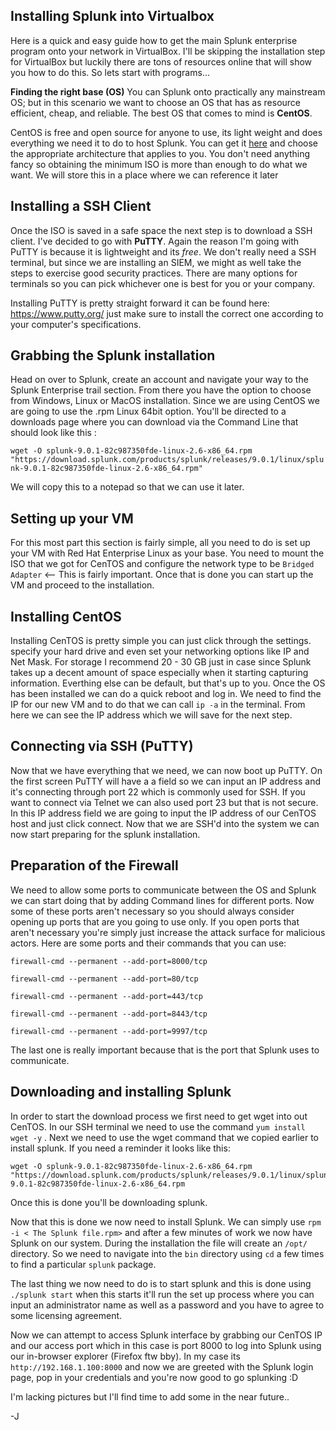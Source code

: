 ## Installing Splunk into Virtualbox

Here is a quick and easy guide how to get the main Splunk enterprise program onto your network in VirtualBox. I'll be skipping the installation step for VirtualBox but luckily there are tons of resources online that will show you how to do this. So lets start with programs...


**Finding the right base (OS)**
You can Splunk onto practically any mainstream OS; but in this scenario we want to choose an OS that has as resource efficient, cheap, and reliable. The best OS that comes to mind is **CentOS**.

CentOS is free and open source for anyone to use, its light weight and does everything we need it to do to host Splunk. You can get it [here](https://www.centos.org/download/) and choose the appropriate architecture that applies to you. You don't need anything fancy so obtaining the minimum ISO is more than enough to do what we want. We will store this in a place where we can reference it later

## Installing a SSH Client


Once the ISO is saved in a safe space the next step is to download a SSH client. I've decided to go with **PuTTY**. Again the reason I'm going with PuTTY is because it is lightweight and its *free*. We don't really need a SSH terminal, but since we are installing an SIEM, we might as well take the steps to exercise good security practices. There are many options for terminals so you can pick whichever one is best for you or your company.

Installing PuTTY is pretty straight forward it can be found here: https://www.putty.org/ just make sure to install the correct one according to your computer's specifications.

## Grabbing the Splunk installation

Head on over to Splunk, create an account and navigate your way to the Splunk Enterprise trail section. From there you have the option to choose from Windows, Linux or MacOS installation. Since we are using CentOS we are going to use the .rpm Linux 64bit option. You'll be directed to a downloads page where you can download via the Command Line that should look like this :

`wget -O splunk-9.0.1-82c987350fde-linux-2.6-x86_64.rpm "https://download.splunk.com/products/splunk/releases/9.0.1/linux/splunk-9.0.1-82c987350fde-linux-2.6-x86_64.rpm"` 

We will copy this to a notepad so that we can use it later.


## Setting up your VM

For this most part this section is fairly simple, all you need to do is set up your VM with Red Hat Enterprise Linux as your base. You need to mount the ISO that we got for CenTOS and configure the network type to be `Bridged Adapter` <-- This is fairly important. Once that is done you can start up the VM and proceed to the installation.

## Installing CentOS

Installing CenTOS is pretty simple you can just click through the settings. specify your hard drive and even set your networking options like IP and Net Mask. For storage I recommend 20 - 30 GB just in case since Splunk takes up a decent amount of space especially when it starting capturing information. Everthing else can be default, but that's up to you.
Once the OS has been installed we can do a quick reboot and log in. We need to find the IP for our new VM and to do that we can call `ip -a` in the terminal. From here we can see the IP address which we will save for the next step.


## Connecting via SSH (PuTTY)

Now that we have everything that we need, we can now boot up PuTTY. On the first screen PuTTY will have a
a field so we can input an IP address and it's connecting through port 22 which is commonly used for SSH. If you want to connect via Telnet we can also used port 23 but that is not secure. In this IP address field we are going to input the IP address of our CenTOS host and just click connect.
Now that we are SSH'd into the system we can now start preparing for the splunk installation.

## Preparation of the Firewall
We need to allow some ports to communicate between the OS and Splunk we can start doing that by adding Command lines for different ports. Now some of these ports aren't necessary so you should always consider opening up ports that are you going to use only. If you open ports that aren't necessary you're simply just increase the attack surface for malicious actors. Here are some ports and their commands that you can use:


    firewall-cmd --permanent --add-port=8000/tcp

    firewall-cmd --permanent --add-port=80/tcp

    firewall-cmd --permanent --add-port=443/tcp

    firewall-cmd --permanent --add-port=8443/tcp
   
    firewall-cmd --permanent --add-port=9997/tcp

The last one is really important because that is the port that Splunk uses to communicate.

## Downloading and installing Splunk

In order to start the download process we first need to get wget into out CenTOS. In our SSH terminal we need to use the command `yum install wget -y` . Next we need to use the wget command that we copied earlier to install splunk. If you need a reminder it looks like this: 

    wget -O splunk-9.0.1-82c987350fde-linux-2.6-x86_64.rpm "https://download.splunk.com/products/splunk/releases/9.0.1/linux/splunk-9.0.1-82c987350fde-linux-2.6-x86_64.rpm


Once this is done you'll be downloading splunk.

Now that this is done we now need to install Splunk. We can simply use `rpm -i < The Splunk file.rpm>` and after a few minutes of work we now have Splunk on our system. During the installation the file will create an `/opt/` directory.  So we need to navigate into the `bin` directory using `cd` a few times to find a particular `splunk` package. 

The last thing we now need to do is to start splunk and this is done using `./splunk start` when this starts it'll run the set up process where you can input an administrator name as well as a password and you have to agree to some licensing agreement.

Now we can attempt to access Splunk interface by grabbing our CenTOS IP and our access port which in this case is port 8000 to log into Splunk using our in-browser explorer (Firefox ftw bby). In my case its `http://192.168.1.100:8000` and now we are greeted with the Splunk login page, pop in your credentials and you're now good to go splunking :D

I'm lacking pictures  but I'll find time to add some in the near future..

-J




